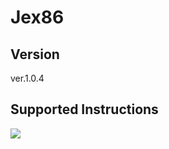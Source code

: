# Jex86

## Version
ver.1.0.4

## Supported Instructions
![](https://github.com/izewfktvy533/jex86/blob/develop/instruction_set.png)
